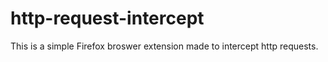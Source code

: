 # http-request-intercept
This is a simple Firefox broswer extension made to intercept http requests. 
